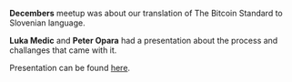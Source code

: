 **Decembers** meetup was about our translation of The Bitcoin Standard to Slovenian language. 

**Luka Medic** and **Peter Opara** had a presentation about the process and challanges that came with it. 

Presentation can be found [here](https://github.com/bitcoin-ljubljana/meetup/blob/main/presentations/Slovenski%20prevod%20knjige%20Bitcoin%20Standard.pdf).
